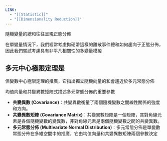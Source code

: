 ```yaml
---
LINK:
  - "[[Statistic]]"
  - "[[Dimensionality Reduction]]"
---
```


隨機變量的總和往往呈現正態分佈

在單變量情況下，我們經常考慮拋硬幣這樣的離散事件總和如何趨向于正態分佈，因此我們嘗試考慮具有非平凡相關性的多變量模擬



## 多元中心極限定理是
但變數中心極限定理的推廣，它指出獨立隨機向量的和會趨近於多元常態分佈



均值向量和共變異數矩陣式描述多元常態分佈的重要參數


- **共變異數 (Covariance)**：共變異數衡量了兩個隨機變數之間線性關係的強度和方向。
- **共變異數矩陣 (Covariance Matrix)**：共變異數矩陣是一個矩陣，其對角線元素是各個隨機變數的變異數，非對角線元素是兩個隨機變數之間的共變異數。
- **多元常態分佈 (Multivariate Normal Distribution)**：多元常態分佈是單變數常態分佈在多維空間中的推廣，它由均值向量和共變異數矩陣兩個參數決定






































